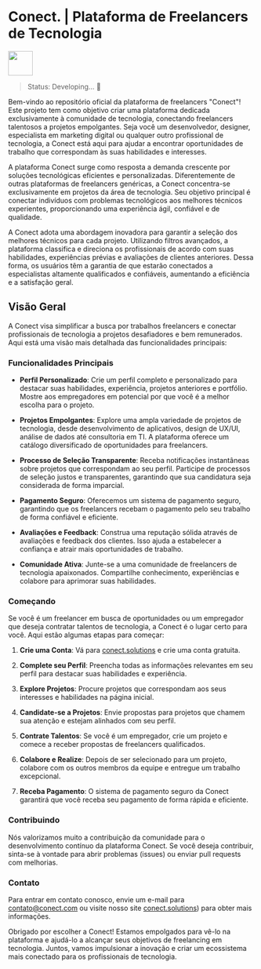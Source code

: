 # Conect. | Plataforma de Freelancers de Tecnologia

<img src="https://github.com/KaikNunes/Projeto-Integrador/blob/main/home/img/c-roxo.png" width="50px">

> Status: Developing... 🚧

Bem-vindo ao repositório oficial da plataforma de freelancers "Conect"! Este projeto tem como objetivo criar uma plataforma dedicada exclusivamente à comunidade de tecnologia, conectando freelancers talentosos a projetos empolgantes. Seja você um desenvolvedor, designer, especialista em marketing digital ou qualquer outro profissional de tecnologia, a Conect está aqui para ajudar a encontrar oportunidades de trabalho que correspondam às suas habilidades e interesses.

A plataforma Conect surge como resposta a demanda crescente por soluções tecnológicas eficientes e personalizadas. Diferentemente de outras plataformas de freelancers genéricas, a Conect concentra-se exclusivamente em projetos da área de tecnologia. Seu objetivo principal é conectar indivíduos com problemas tecnológicos aos melhores técnicos experientes, proporcionando uma experiência ágil, confiável e de qualidade.

A Conect adota uma abordagem inovadora para garantir a seleção dos melhores técnicos para cada projeto. Utilizando filtros avançados, a plataforma classifica e direciona os profissionais de acordo com suas habilidades, experiências prévias e avaliações de clientes anteriores. Dessa forma, os usuários têm a garantia de que estarão conectados a especialistas altamente qualificados e confiáveis, aumentando a eficiência e a satisfação geral.

## Visão Geral

A Conect visa simplificar a busca por trabalhos freelancers e conectar profissionais de tecnologia a projetos desafiadores e bem remunerados. Aqui está uma visão mais detalhada das funcionalidades principais:

### Funcionalidades Principais

- **Perfil Personalizado**: Crie um perfil completo e personalizado para destacar suas habilidades, experiência, projetos anteriores e portfólio. Mostre aos empregadores em potencial por que você é a melhor escolha para o projeto.

- **Projetos Empolgantes**: Explore uma ampla variedade de projetos de tecnologia, desde desenvolvimento de aplicativos, design de UX/UI, análise de dados até consultoria em TI. A plataforma oferece um catálogo diversificado de oportunidades para freelancers.

- **Processo de Seleção Transparente**: Receba notificações instantâneas sobre projetos que correspondam ao seu perfil. Participe de processos de seleção justos e transparentes, garantindo que sua candidatura seja considerada de forma imparcial.

- **Pagamento Seguro**: Oferecemos um sistema de pagamento seguro, garantindo que os freelancers recebam o pagamento pelo seu trabalho de forma confiável e eficiente.

- **Avaliações e Feedback**: Construa uma reputação sólida através de avaliações e feedback dos clientes. Isso ajuda a estabelecer a confiança e atrair mais oportunidades de trabalho.

- **Comunidade Ativa**: Junte-se a uma comunidade de freelancers de tecnologia apaixonados. Compartilhe conhecimento, experiências e colabore para aprimorar suas habilidades.

### Começando

Se você é um freelancer em busca de oportunidades ou um empregador que deseja contratar talentos de tecnologia, a Conect é o lugar certo para você. Aqui estão algumas etapas para começar:

1. **Crie uma Conta**: Vá para [conect.solutions](https://conect.solutions/) e crie uma conta gratuita.

2. **Complete seu Perfil**: Preencha todas as informações relevantes em seu perfil para destacar suas habilidades e experiência.

3. **Explore Projetos**: Procure projetos que correspondam aos seus interesses e habilidades na página inicial.

4. **Candidate-se a Projetos**: Envie propostas para projetos que chamem sua atenção e estejam alinhados com seu perfil.

5. **Contrate Talentos**: Se você é um empregador, crie um projeto e comece a receber propostas de freelancers qualificados.

6. **Colabore e Realize**: Depois de ser selecionado para um projeto, colabore com os outros membros da equipe e entregue um trabalho excepcional.

7. **Receba Pagamento**: O sistema de pagamento seguro da Conect garantirá que você receba seu pagamento de forma rápida e eficiente.

### Contribuindo

Nós valorizamos muito a contribuição da comunidade para o desenvolvimento contínuo da plataforma Conect. Se você deseja contribuir, sinta-se à vontade para abrir problemas (issues) ou enviar pull requests com melhorias.

### Contato

Para entrar em contato conosco, envie um e-mail para [contato@conect.com](mailto:contato@conect.com) ou visite nosso site [conect.solutions](https://conect.solutions/)) para obter mais informações.

Obrigado por escolher a Conect! Estamos empolgados para vê-lo na plataforma e ajudá-lo a alcançar seus objetivos de freelancing em tecnologia. Juntos, vamos impulsionar a inovação e criar um ecossistema mais conectado para os profissionais de tecnologia.
